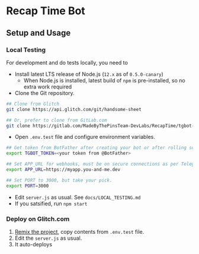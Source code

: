 Recap Time Bot
===========

## Setup and Usage

### Local Testing
For development and do tests locally, you need to 

- Install latest LTS release of Node.js (`12.x` as of `0.5.0-canary`)
  - When Node.js is installed, latest build of `npm` is pre-installed, so no extra work required
- Clone the Git repository.
```bash
## Clone from Glitch
git clone https://api.glitch.com/git/handsome-sheet

## Or, prefer to clone from GitLab.com
git clone https://gitlab.com/MadeByThePinsTeam-DevLabs/RecapTime/tgbot-nodejs
```
- Open `.env.test` file and configure environment variables.
```bash
## Get token from BotFather after creating your bot or after rolling some.
export TGBOT_TOKEN=<your token from @BotFather>

## Set APP_URL for webhooks, must be on secure connections as per Telegram Bots API Documentation
export APP_URL=https://myapp.you-and-me.dev

## Set PORT to 3000, but take your pick.
export PORT=3000
```
- Edit `server.js` as usual. See `docs/LOCAL_TESTING.md`
- If you satsified, run `npm start`

### Deploy on Glitch.com
1. [Remix the project](https://glitch.com/edit/#!/remix/handsome-sheet), copy contents from `.env.test` file.
2. Edit the `server.js` as usual.
3. It auto-deploys